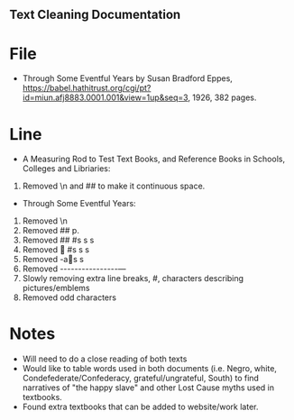 ## Text Cleaning Documentation 

# File 
* Through Some Eventful Years by Susan Bradford Eppes, https://babel.hathitrust.org/cgi/pt?id=miun.afj8883.0001.001&view=1up&seq=3, 1926, 382 pages. 

# Line 
* A Measuring Rod to Test Text Books, and Reference Books in Schools, Colleges and Libriaries:
1. Removed \n and ## to make it continuous space.  
* Through Some Eventful Years: 
1. Removed \n 
2. Removed ##  p. 
3. Removed ## #s s  s 
4. Removed   #s s  s
5. Removed -as s 
6. Removed ----------------— 
7. Slowly removing extra line breaks, #, characters describing pictures/emblems
8. Removed odd characters 

# Notes 
- Will need to do a close reading of both texts 
- Would like to table words used in both documents (i.e. Negro, white, Condefederate/Confederacy, grateful/ungrateful, South) to find narratives of "the happy slave" and other Lost Cause myths used in textbooks. 
- Found extra textbooks that can be added to website/work later.  
